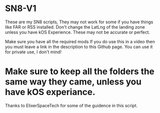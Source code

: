 # SN8-V1
These are my SN8 scripts, They may not work for some if you have things like FAR or RSS installed. Don't change the LatLng of the landing zone unless you have kOS Experience. These may not be accurate or perfect.

Make sure you have all the required mods
If you do use this in a video then you must leave a link in the description to this Github page.
You can use it for private use, I don't mind!

# Make sure to keep all the folders the same way they came, unless you have kOS experiance.

Thanks to ElixerSpaceTech for some of the guidence in this script.
